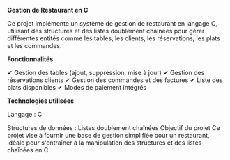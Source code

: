 **Gestion de Restaurant en C**


Ce projet implémente un système de gestion de restaurant en langage C, utilisant des structures et des listes doublement chaînées pour gérer différentes entités comme les tables, les clients, les réservations, les plats et les commandes.

**Fonctionnalités**

✔ Gestion des tables (ajout, suppression, mise à jour)
✔ Gestion des réservations clients
✔ Gestion des commandes et des factures
✔ Liste des plats disponibles
✔ Modes de paiement intégrés

**Technologies utilisées**

Langage : C

Structures de données : Listes doublement chaînées
Objectif du projet
Ce projet vise à fournir une base de gestion simplifiée pour un restaurant, idéale pour s'entraîner à la manipulation des structures et des listes chaînées en C.
